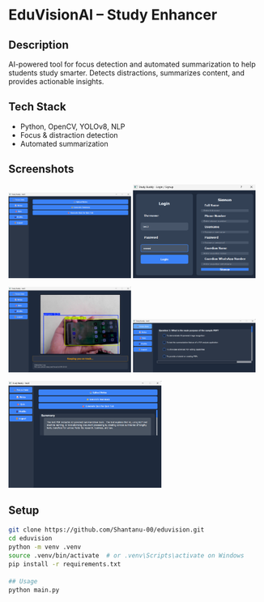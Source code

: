 # EduVisionAI – Study Enhancer

## Description
AI-powered tool for focus detection and automated summarization to help students study smarter. Detects distractions, summarizes content, and provides actionable insights.

## Tech Stack
- Python, OpenCV, YOLOv8, NLP
- Focus & distraction detection
- Automated summarization

## Screenshots

<!-- Two per row for wider screens, fallback to vertical on narrow -->
<p>
  <img src="./images/home.png" alt="Home dashboard" width="48%" />
  <img src="./images/login.png" alt="Login screen" width="48%" />
</p>

<p>
  <img src="./images/detection.png" alt="Distraction detection view" width="48%" />
  <img src="./images/quiz.png" alt="Quiz interface" width="48%" />
</p>

<p>
  <img src="./images/summary.png" alt="Summarized study material" width="60%" />
</p>


## Setup
```bash
git clone https://github.com/Shantanu-00/eduvision.git
cd eduvision
python -m venv .venv
source .venv/bin/activate  # or .venv\Scripts\activate on Windows
pip install -r requirements.txt

## Usage
python main.py

